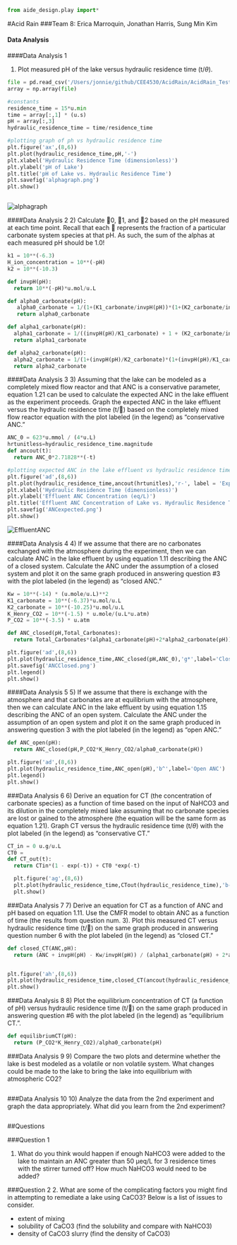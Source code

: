 ```python
from aide_design.play import*
```

#Acid Rain
###Team 8: Erica Marroquin, Jonathan Harris, Sung Min Kim
#### Data Analysis
####Data Analysis 1

1)	Plot measured pH of the lake versus hydraulic residence time (t/$\theta$).

```python
file = pd.read_csv('/Users/jonnie/github/CEE4530/AcidRain/AcidRain_Test1.csv')
array = np.array(file)

#constants
residence_time = 15*u.min
time = array[:,1] * (u.s)
pH = array[:,3]
hydraulic_residence_time = time/residence_time

#plotting graph of ph vs hydraulic residence time
plt.figure('ax',(8,6))
plt.plot(hydraulic_residence_time,pH,'-')
plt.xlabel('Hydraulic Residence Time (dimensionless)')
plt.ylabel('pH of Lake')
plt.title('pH of Lake vs. Hydraulic Residence Time')
plt.savefig('alphagraph.png')
plt.show()



```
![alphagraph](/Users/jonnie/github/CEE4530/AcidRain/alphagraph.png)

####Data Analysis 2
2)	Calculate 0, 1, and 2 based on the pH measured at each time point. Recall that each  represents the fraction of a particular carbonate system species at that pH. As such, the sum of the alphas at each measured pH should be 1.0!

```python
k1 = 10**(-6.3)
H_ion_concentration = 10**(-pH)
k2 = 10**(-10.3)

def invpH(pH):
  return 10**(-pH)*u.mol/u.L

def alpha0_carbonate(pH):
   alpha0_carbonate = 1/(1+(K1_carbonate/invpH(pH))*(1+(K2_carbonate/invpH(pH))))
   return alpha0_carbonate

def alpha1_carbonate(pH):
  alpha1_carbonate = 1/((invpH(pH)/K1_carbonate) + 1 + (K2_carbonate/invpH(pH)))
  return alpha1_carbonate

def alpha2_carbonate(pH):
  alpha2_carbonate = 1/(1+(invpH(pH)/K2_carbonate)*(1+(invpH(pH)/K1_carbonate)))
  return alpha2_carbonate
```

####Data Analysis 3
3)	Assuming that the lake can be modeled as a completely mixed flow reactor and that ANC is a conservative parameter, equation 1.21 can be used to calculate the expected ANC in the lake effluent as the experiment proceeds. Graph the expected ANC in the lake effluent versus the hydraulic residence time (t/) based on the completely mixed flow reactor equation with the plot labeled (in the legend) as “conservative ANC.”
```python
ANC_0 = 623*u.mmol / (4*u.L)
hrtunitless=hydraulic_residence_time.magnitude
def ancout(t):
  return ANC_0*2.71828**(-t)

#plotting expected ANC in the lake effluent vs hydraulic residence time
plt.figure('ad',(8,6))
plt.plot(hydraulic_residence_time,ancout(hrtunitles),'r-', label = 'Expected ANC')
plt.xlabel('Hydraulic Residence Time (dimensionless)')
plt.ylabel('Effluent ANC Concentration (eq/L)')
plt.title('Effluent ANC Concentration of Lake vs. Hydraulic Residence Time')
plt.savefig('ANCexpected.png')
plt.show()

```
![EffluentANC](/AcidRain/ANCexpected.png)

####Data Analysis 4
4)	If we assume that there are no carbonates exchanged with the atmosphere during the experiment, then we can calculate ANC in the lake effluent by using equation 1.11 describing the ANC of a closed system. Calculate the ANC under the assumption of a closed system and plot it on the same graph produced in answering question #3 with the plot labeled (in the legend) as “closed ANC.”
```python
Kw = 10**(-14) * (u.mole/u.L)**2
K1_carbonate = 10**(-6.37)*u.mol/u.L
K2_carbonate = 10**(-10.25)*u.mol/u.L
K_Henry_CO2 = 10**(-1.5) * u.mole/(u.L*u.atm)
P_CO2 = 10**(-3.5) * u.atm

def ANC_closed(pH,Total_Carbonates):
  return Total_Carbonates*(alpha1_carbonate(pH)+2*alpha2_carbonate(pH)) + Kw/invpH(pH) - invpH(pH)

plt.figure('ad',(8,6))
plt.plot(hydraulic_residence_time,ANC_closed(pH,ANC_0),'g*',label='Closed ANC')
plt.savefig('ANCClosed.png')
plt.legend()
plt.show()

```

####Data Analysis 5
5)	If we assume that there is exchange with the atmosphere and that carbonates are at equilibrium with the atmosphere, then we can calculate ANC in the lake effluent by using equation 1.15 describing the ANC of an open system. Calculate the ANC under the assumption of an open system and plot it on the same graph produced in answering question 3 with the plot labeled (in the legend) as “open ANC.”
```python
def ANC_open(pH):
  return ANC_closed(pH,P_CO2*K_Henry_CO2/alpha0_carbonate(pH))

plt.figure('ad',(8,6))
plt.plot(hydraulic_residence_time,ANC_open(pH),'b^',label='Open ANC')
plt.legend()
plt.show()
```

###Data Analysis 6
6)	Derive an equation for CT (the concentration of carbonate species) as a function of time based on the input of NaHCO3 and its dilution in the completely mixed lake assuming that no carbonate species are lost or gained to the atmosphere (the equation will be the same form as equation 1.21). Graph CT versus the hydraulic residence time (t/$\theta$) with the plot labeled (in the legend) as “conservative CT.”
```python
CT_in = 0 u.g/u.L
CT0 =
def CT_out(t):
  return CTin*(1 - exp(-t)) + CT0 *exp(-t)

  plt.figure('ag',(8,6))
  plt.plot(hydraulic_residence_time,CTout(hydraulic_residence_time),'b-')
  plt.show()
```

###Data Analysis 7
7)	Derive an equation for CT as a function of ANC and pH based on equation 1.11. Use the CMFR model to obtain ANC as a function of time (the results from question num. 3). Plot this measured CT versus hydraulic residence time (t/) on the same graph produced in answering question number 6 with the plot labeled (in the legend) as “closed CT.”

```python
def closed_CT(ANC,pH):
  return (ANC + invpH(pH) - Kw/invpH(pH)) / (alpha1_carbonate(pH) + 2*alpha2_carbonate(pH))


plt.figure('ah',(8,6))
plt.plot(hydraulic_residence_time,closed_CT(ancout(hydraulic_residence_time),pH),'r-')
plt.show()
```

###Data Analysis 8
8)	Plot the equilibrium concentration of CT (a function of pH) versus hydraulic residence time (t/) on the same graph produced in answering question #6 with the plot labeled (in the legend) as “equilibrium CT.”.

```python
def equilibriumCT(pH):
  return (P_CO2*K_Henry_CO2)/alpha0_carbonate(pH)


```

###Data Analysis 9
9)	Compare the two plots and determine whether the lake is best modeled as a volatile or non volatile system. What changes could be made to the lake to bring the lake into equilibrium with atmospheric CO2?
```python

```

###Data Analysis 10
10)	Analyze the data from the 2nd experiment and graph the data appropriately. What did you learn from the 2nd experiment?
```python

```

##Questions

###Question 1
1.	What do you think would happen if enough NaHCO3 were added to the lake to maintain an ANC greater than 50 µeq/L for 3 residence times with the stirrer turned off? How much NaHCO3 would need to be added?


###Question 2
2. What are some of the complicating factors you might find in attempting to remediate a lake using CaCO3? Below is a list of issues to consider.
* extent of mixing
* solubility of CaCO3 (find the solubility and compare with NaHCO3)
* density of CaCO3 slurry (find the density of CaCO3)

